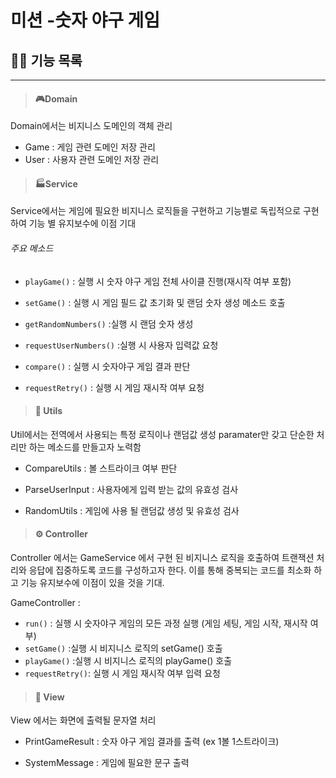 # 미션 -숫자 야구 게임

## 🚀🚀 기능 목록

-----

> #### 🎮Domain

Domain에서는 비지니스 도메인의 객체 관리

- Game : 게임 관련 도메인 저장 관리
- User : 사용자 관련 도메인 저장 관리

> #### 🏭Service

Service에서는 게임에 필요한 비지니스 로직들을 구현하고 기능별로 독립적으로 구현하여 기능 별 유지보수에 이점 기대

###### 주요 메소드

- ``playGame()``  : 실행 시 숫자 야구 게임 전체 사이클 진행(재시작 여부 포함)

- ``setGame()``  : 실행 시 게임 필드 값 초기화 및 랜덤 숫자 생성 메소드 호출

- ``getRandomNumbers()``  :실행 시 랜덤 숫자 생성

- ``requestUserNumbers()``  :실행 시 사용자 입력값 요청

- ``compare()``  : 실행 시 숫자야구 게임 결과 판단

- ``requestRetry()``  : 실행 시 게임 재시작 여부 요청

> #### 🧮 Utils

Util에서는 전역에서 사용되는 특정 로직이나 랜덤값 생성
paramater만 갖고 단순한 처리만 하는 메소드를 만들고자 노력함

- CompareUtils : 볼 스트라이크 여부 판단

- ParseUserInput : 사용자에게 입력 받는 값의 유효성 검사

- RandomUtils : 게임에 사용 될 랜덤값 생성 및 유효성 검사

> #### ⚙ Controller
Controller 에서는 GameService 에서 구현 된 비지니스 로직을 호출하여 트랜잭션 처리와 응답에 집중하도록 코드를 구성하고자 한다.
이를 통해 중복되는 코드를 최소화 하고 기능 유지보수에 이점이 있을 것을 기대.

GameController :

- ``run()``  : 실행 시 숫자야구 게임의 모든 과정 실행 (게임 세팅, 게임 시작, 재시작 여부)
- ``setGame()`` :실행 시 비지니스 로직의 setGame() 호출
- ``playGame()`` :실행 시 비지니스 로직의 playGame() 호출
- ``requestRetry()``: 실행 시 게임 재시작 여부 입력 요청

> #### 💬 View

View 에서는 화면에 출력될 문자열 처리

- PrintGameResult : 숫자 야구 게임 결과를 출력  (ex 1볼 1스트라이크)

- SystemMessage : 게임에 필요한 문구 출력